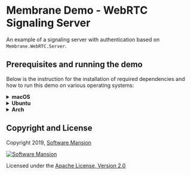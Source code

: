 # Membrane Demo - WebRTC Signaling Server

An example of a signaling server with authentication based on `Membrane.WebRTC.Server`.

## Prerequisites and running the demo

Below is the instruction for the installation of required dependencies and how to run this demo on various operating systems:

<details>
<summary>
<b>macOS</b>
</summary>

### Prerequisites

Make sure you have `postgresql` installed on your computer.

```shell
brew install postgresql
```

Then run the database server:

```shell
brew services start postgresql
```

Furthermore, make sure you have Elixir installed on your machine. For installation details, see: https://elixir-lang.org/install.html

### Running the demo

To run the demo, clone the `membrane_demo` repository and checkout to the demo directory:

```shell
git clone https://github.com/membraneframework/membrane_demo
cd membrane_demo/webrtc_authentication
```

Custom database's IP, port, name, and other `Plug` options can be set up in `config/config.exs`.

Then you need to download the dependencies of the mix project:

```shell
mix deps.get
```

You may be asked to install `Hex` and then `rebar3`.

#### Guardian

This application uses [Guardian](https://github.com/ueberauth/guardian) to authenticate
the users. Generate your secret key with:

```shell
mix guardian.gen.secret
```

and add it to the config file (`config/config.exs`).

#### Database

Configure database in `config/config.exs`.

> In case you are not sure about the configuration that should be passed in `config/config.exs`, you can try to connect with your database with the use of `psql`.

Then, create a database for the application:

```shell
mix ecto.create
```

and migrate the user's table:

```shell
mix ecto.migrate
```

Finally, create one or more users:

```elixir
iex -S mix
iex> Example.Auth.UserManager.create_user(%{username: "username", password: "password"})
```

If you want to connect to the application outside of your local network, you need to set up
TURN and STUN servers. Insert their URLs in `rtcConfig` in `priv/static/js/main.js`.

#### HTTPS

Since the application uses HTTPS, a certificate and key are needed to run it. You generate them with

```shell
openssl req -newkey rsa:2048 -nodes -keyout priv/certs/key.pem -x509 -days 365 -out priv/certs/certificate.pem
```

Note that this certificate is not validated and thus may cause warnings in the browser.

To trust the self-signed certificate follow the instructions below:

```shell
security import priv/certs/certificate.pem -k ~/Library/Keychains/login.keychain-db
```

Then, find your certificate in Keychains, open it, expand the Trust section, and change
the SSL setting to "Always Trust".

### Usage

Run the application with:

```shell
mix start
```

You can join videochat at: `https://YOUR-IP-ADDRESS:PORT/` (by default, it will be
https://0.0.0.0:8443/). After logging in, you should see a video stream from your and every other
peer's cameras.

_You might be asked to grant access to your camera, as some operating systems require that._

_In case of the absence of a physical camera, it is necessary to use a virtual camera (e.g. OBS, [see how to set up the virtual camera in OBS](https://obsproject.com/kb/virtual-camera-guide))_

</details>

<details>
<summary>
<b>Ubuntu</b>
</summary>

### Prerequisites

Make sure you have `postgresql` installed on your computer.

```shell
sudo apt-get install postgresql
```

Then run the database server:

```shell
sudo service postgresql start
```

Furthermore, make sure you have Elixir installed on your machine. For installation details, see: https://elixir-lang.org/install.html

On Ubuntu, we recommend installation through `asdf`, see: https://asdf-vm.com/guide/getting-started.html

### Running the demo

To run the demo, clone the `membrane_demo` repository and checkout to the demo directory:

```shell
git clone https://github.com/membraneframework/membrane_demo
cd membrane_demo/webrtc_authentication
```

Custom database's IP, port, name, and other `Plug` options can be set up in `config/config.exs`.

Then you need to download the dependencies of the mix project:

```shell
mix deps.get
```

You may be asked to install `Hex` and then `rebar3`.

> In case of installation issues with Hex on Ubuntu, try updating the system packages first by entering the command:
>
> ```shell
> sudo apt-get update
> ```

#### Guardian

This application uses [Guardian](https://github.com/ueberauth/guardian) to authenticate
the users. Generate your secret key with:

```shell
mix guardian.gen.secret
```

and add it to the config file (`config/config.exs`).

#### Database

Configure database in `config/config.exs`.

> In case you are not sure about the configuration that should be passed in `config/config.exs`, you can try to connect with your database with the use of `psql`.

Then, create a database for the application:

```shell
mix ecto.create
```

and migrate the user's table:

```shell
mix ecto.migrate
```

Finally, create one or more users:

```elixir
iex -S mix
iex> Example.Auth.UserManager.create_user(%{username: "username", password: "password"})
```

If you want to connect to the application outside of your local network, you need to set up
TURN and STUN servers. Insert their URLs in `rtcConfig` in `priv/static/js/main.js`.

#### HTTPS

Since the application uses HTTPS, a certificate and key are needed to run it. You generate them with

```shell
openssl req -newkey rsa:2048 -nodes -keyout priv/certs/key.pem -x509 -days 365 -out priv/certs/certificate.pem
```

Note that this certificate is not validated and thus may cause warnings in the browser.

To trust the self-signed certificate follow the instructions below:

```shell
apt install ca-certificates
cp priv/certs/certificate.pem /usr/local/share/ca-certificates/
update-ca-certificates
```

### Usage

Run the application with:

```shell
mix start
```

You can join videochat at: `https://YOUR-IP-ADDRESS:PORT/` (by default, it will be
https://0.0.0.0:8443/). After logging in, you should see a video stream from your and every other
peer's cameras.

_You might be asked to grant access to your camera, as some operating systems require that._

_In case of the absence of a physical camera, it is necessary to use a virtual camera (e.g. OBS, [see how to set up the virtual camera in OBS](https://obsproject.com/kb/virtual-camera-guide))_

</details>

<details>
<summary>
<b>Arch</b>
</summary>

### Prerequisites

Make sure you have `postgresql` installed on your computer.

```shell
sudo pacman -S postgresql
```

Then run the database server:

```shell
sudo systemctl start postgresql
```

Furthermore, make sure you have Elixir installed on your machine. For installation details, see: https://elixir-lang.org/install.html

### Running the demo

To run the demo, clone the `membrane_demo` repository and checkout to the demo directory:

```shell
git clone https://github.com/membraneframework/membrane_demo
cd membrane_demo/webrtc_authentication
```

Custom database's IP, port, name, and other `Plug` options can be set up in `config/config.exs`.

Then you need to download the dependencies of the mix project:

```shell
mix deps.get
```

You may be asked to install `Hex` and then `rebar3`.

#### Guardian

This application uses [Guardian](https://github.com/ueberauth/guardian) to authenticate
the users. Generate your secret key with:

```shell
mix guardian.gen.secret
```

and add it to the config file (`config/config.exs`).

#### Database

Configure database in `config/config.exs`.

> In case you are not sure about the configuration that should be passed in `config/config.exs`, you can try to connect with your database with the use of `psql`.

Then, create a database for the application:

```shell
mix ecto.create
```

and migrate the user's table:

```shell
mix ecto.migrate
```

Finally, create one or more users:

```elixir
iex -S mix
iex> Example.Auth.UserManager.create_user(%{username: "username", password: "password"})
```

If you want to connect to the application outside of your local network, you need to set up
TURN and STUN servers. Insert their URLs in `rtcConfig` in `priv/static/js/main.js`.

#### HTTPS

Since the application uses HTTPS, a certificate and key are needed to run it. You generate them with

```shell
openssl req -newkey rsa:2048 -nodes -keyout priv/certs/key.pem -x509 -days 365 -out priv/certs/certificate.pem
```

Note that this certificate is not validated and thus may cause warnings in the browser.

To trust the self-signed certificate follow the instructions below:

```shell
trust anchor --store priv/certs/certificate.pem
```

### Usage

Run the application with:

```shell
mix start
```

You can join videochat at: `https://YOUR-IP-ADDRESS:PORT/` (by default, it will be
https://0.0.0.0:8443/). After logging in, you should see a video stream from your and every other
peer's cameras.

_You might be asked to grant access to your camera, as some operating systems require that._

_In case of the absence of a physical camera, it is necessary to use a virtual camera (e.g. OBS, [see how to set up the virtual camera in OBS](https://obsproject.com/kb/virtual-camera-guide))_

</details>

## Copyright and License

Copyright 2019, [Software Mansion](https://swmansion.com/?utm_source=git&utm_medium=readme&utm_campaign=membrane)

[![Software Mansion](https://membraneframework.github.io/static/logo/swm_logo_readme.png)](https://swmansion.com/?utm_source=git&utm_medium=readme&utm_campaign=membrane)

Licensed under the [Apache License, Version 2.0](LICENSE)
